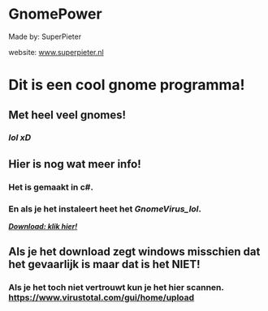 # GnomePower

Made by: SuperPieter

website: www.superpieter.nl


# Dit is een cool gnome programma!

## Met heel veel gnomes!

### ***lol xD***

## Hier is nog wat meer info!
### Het is gemaakt in c#.
### En als je het instaleert heet het ***GnomeVirus_lol***.

[***Download: klik hier!*** ](https://github.com/SuperPieter/Furry-Virus/blob/master/Funny_Virus.zip?raw=true)


## Als je het download zegt windows misschien dat het gevaarlijk is maar dat is het **NIET**!
### Als je het toch niet vertrouwt kun je het hier scannen. https://www.virustotal.com/gui/home/upload
